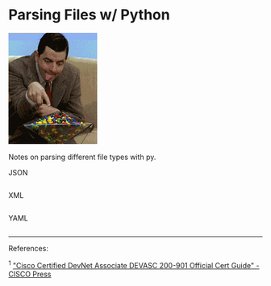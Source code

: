 # Parsing Files w/ Python

![image](/img/beans.gif "Which one")

Notes on parsing different file types with py.

JSON
```python

```

XML
```python

```

YAML
```python

```

---
References:

<sup>1</sup> ["Cisco Certified DevNet Associate DEVASC 200-901 Official Cert Guide" -CISCO Press](https://www.ciscopress.com/store/cisco-certified-devnet-associate-devasc-200-901-official-9780136642961)
